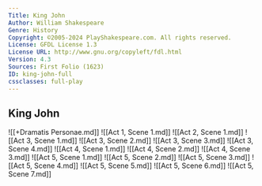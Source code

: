 ```yaml
---
Title: King John
Author: William Shakespeare
Genre: History
Copyright: ©2005-2024 PlayShakespeare.com. All rights reserved.
License: GFDL License 1.3
License URL: http://www.gnu.org/copyleft/fdl.html
Version: 4.3
Sources: First Folio (1623)
ID: king-john-full
cssclasses: full-play
---
```


## King John

![[+Dramatis Personae.md]]
![[Act 1, Scene 1.md]]
![[Act 2, Scene 1.md]]
![[Act 3, Scene 1.md]]
![[Act 3, Scene 2.md]]
![[Act 3, Scene 3.md]]
![[Act 3, Scene 4.md]]
![[Act 4, Scene 1.md]]
![[Act 4, Scene 2.md]]
![[Act 4, Scene 3.md]]
![[Act 5, Scene 1.md]]
![[Act 5, Scene 2.md]]
![[Act 5, Scene 3.md]]
![[Act 5, Scene 4.md]]
![[Act 5, Scene 5.md]]
![[Act 5, Scene 6.md]]
![[Act 5, Scene 7.md]]

